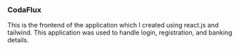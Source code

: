 <h3>CodaFlux</h3>
This is the frontend of the application which I created using react.js and tailwind. This application was used to handle login, registration, and banking details.
